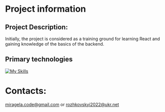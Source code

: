 # **Project information**

## Project Description:

Initially, the project is considered as a training ground for learning React and gaining knowledge of the basics of the backend.

## Primary technologies

[![My Skills](https://skillicons.dev/icons?i=ts,vue,scss,express,mongo)](https://skillicons.dev)

# **Contacts:**
miragela.code@gmail.com
or
rozhkovskyi2022@ukr.net
